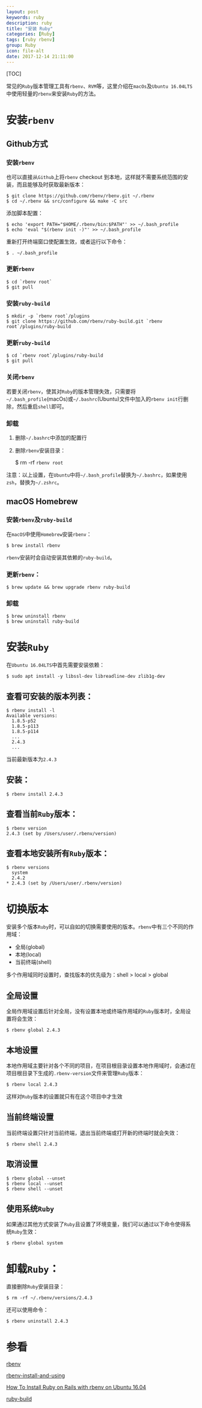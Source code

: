 ```yaml
---
layout: post
keywords: ruby
description: ruby
title: "安装 Ruby"
categories: [Ruby]
tags: [ruby rbenv]
group: Ruby
icon: file-alt
date: 2017-12-14 21:11:00
---
```


[TOC]

常见的`Ruby`版本管理工具有`rbenv`、`RVM`等，这里介绍在`macOs`及`Ubuntu 16.04LTS`中使用轻量的`rbenv`来安装`Ruby`的方法。

# 安装`rbenv`

## Github方式

### 安装`rbenv`

也可以直接从`Github`上将`rbenv` checkout 到本地，这样就不需要系统范围的安装，而且能够及时获取最新版本：

    $ git clone https://github.com/rbenv/rbenv.git ~/.rbenv
    $ cd ~/.rbenv && src/configure && make -C src

<!--excerpt-->

添加脚本配置：

    $ echo 'export PATH="$HOME/.rbenv/bin:$PATH"' >> ~/.bash_profile
    $ echo 'eval "$(rbenv init -)"' >> ~/.bash_profile

重新打开终端窗口使配置生效，或者运行以下命令：

    $ . ~/.bash_profile

### 更新`rbenv`

    $ cd `rbenv root`
    $ git pull

### 安装`ruby-build`

    $ mkdir -p `rbenv root`/plugins
    $ git clone https://github.com/rbenv/ruby-build.git `rbenv root`/plugins/ruby-build

### 更新`ruby-build`

    $ cd `rbenv root`/plugins/ruby-build
    $ git pull

### 关闭`rbenv`

若要关闭`rbenv`，使其对`Ruby`的版本管理失效，只需要将`~/.bash_profile`(macOs)或`~/.bashrc`(Ubuntu)文件中加入的`rbenv init`行删除，然后重启`shell`即可。

### 卸载

1. 删除`~/.bashrc`中添加的配置行
2. 删除`rbenv`安装目录：

    $ rm -rf `rbenv root`

注意：以上设置，在`Ubuntu`中将`~/.bash_profile`替换为`~/.bashrc`，如果使用`zsh`，替换为`~/.zshrc`。

## macOS Homebrew

### 安装`rbenv`及`ruby-build`

在`macOS`中使用`Homebrew`安装`rbenv`：

    $ brew install rbenv

`rbenv`安装时会自动安装其依赖的`ruby-build`。

### 更新`rbenv`：

    $ brew update && brew upgrade rbenv ruby-build

### 卸载

    $ brew uninstall rbenv
    $ brew uninstall ruby-build

# 安装`Ruby`

在`Ubuntu 16.04LTS`中首先需要安装依赖：

    $ sudo apt install -y libssl-dev libreadline-dev zlib1g-dev

## 查看可安装的版本列表：

    $ rbenv install -l
    Available versions:
      1.8.5-p52
      1.8.5-p113
      1.8.5-p114
      ...
      2.4.3
      ...

当前最新版本为`2.4.3`

## 安装：

    $ rbenv install 2.4.3

## 查看当前`Ruby`版本：

    $ rbenv version
    2.4.3 (set by /Users/user/.rbenv/version)

## 查看本地安装所有`Ruby`版本：

    $ rbenv versions
      system
      2.4.2
    * 2.4.3 (set by /Users/user/.rbenv/version)

# 切换版本

安装多个版本`Ruby`时，可以自如的切换需要使用的版本。`rbenv`中有三个不同的作用域：

* 全局(global)
* 本地(local)
* 当前终端(shell)

多个作用域同时设置时，查找版本的优先级为：shell > local > global

## 全局设置

全局作用域设置后针对全局，没有设置本地或终端作用域的`Ruby`版本时，全局设置将会生效：

    $ rbenv global 2.4.3

## 本地设置

本地作用域主要针对各个不同的项目，在项目根目录设置本地作用域时，会通过在项目根目录下生成的`.rbenv-version`文件来管理`Ruby`版本：

    $ rbenv local 2.4.3

这样对`Ruby`版本的设置就只有在这个项目中才生效

## 当前终端设置

当前终端设置只针对当前终端，退出当前终端或打开新的终端时就会失效：

    $ rbenv shell 2.4.3

## 取消设置

    $ rbenv global --unset
    $ rbenv local --unset
    $ rbenv shell --unset

## 使用系统`Ruby`

如果通过其他方式安装了`Ruby`且设置了环境变量，我们可以通过以下命令使得系统`Ruby`生效：

    $ rbenv global system

# 卸载`Ruby`：

直接删除`Ruby`安装目录：

    $ rm -rf ~/.rbenv/versions/2.4.3

还可以使用命令：

    $ rbenv uninstall 2.4.3

# 参看

[rbenv](https://github.com/rbenv/rbenv)

[rbenv-install-and-using](https://gist.github.com/sandyxu/8aceec7e436a6ab9621f)

[How To Install Ruby on Rails with rbenv on Ubuntu 16.04](https://www.digitalocean.com/community/tutorials/how-to-install-ruby-on-rails-with-rbenv-on-ubuntu-16-04)

[ruby-build](https://github.com/rbenv/ruby-build)
